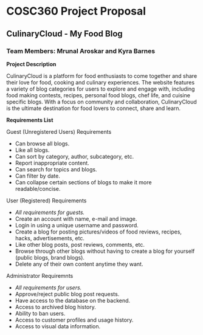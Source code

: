 # COSC360 Project Proposal

## CulinaryCloud - My Food Blog

### Team Members: Mrunal Aroskar and Kyra Barnes

__Project Description__

CulinaryCloud is a platform for food enthusiasts to come together and share their love for food, cooking and culinary experiences. The website features a variety of blog categories for users to explore and engage with, including food making contests, recipes, personal food blogs, chef life, and cuisine specific blogs. With a focus on community and collaboration, CulinaryCloud is the ultimate destination for food lovers to connect, share and learn.

__Requirements List__

Guest (Unregistered Users) Requirements
  * Can browse all blogs.
  * Like all blogs.
  * Can sort by category, author, subcategory, etc.
  * Report inappropriate content.
  * Can search for topics and blogs.
  * Can filter by date.
  * Can collapse certain sections of blogs to make it more readable/concise.

User (Registered) Requirements
  * *All requirements for guests.*
  * Create an account with name, e-mail and image.
  * Login in using a unique username and password.
  * Create a blog for posting pictures/videos of food reviews, recipes, hacks, advertisements, etc.
  * Like other blog posts, post reviews, comments, etc.
  * Browse through other blogs without having to create a blog for yourself (public blogs, brand blogs).
  * Delete any of their own content anytime they want.

Administrator Requiremnts
  * *All requirements for users.*
  * Approve/reject public blog post requests.
  * Have access to the database on the backend.
  * Access to archived blog history.
  * Ability to ban users.
  * Access to customer profiles and usage history.
  * Access to visual data information.

